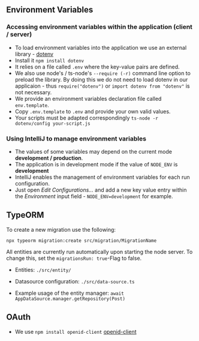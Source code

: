 ## Environment Variables ##

### Accessing environment variables within the application (client / server) ###

  * To load environment variables into the application we use an external library - [dotenv](https://www.npmjs.com/package/dotenv)
  * Install it `npm install dotenv`
  * It relies on a file called `.env` where the key-value pairs are defined.
  * We also use node's / ts-node's  `--require (-r)` command line option to preload the library. By doing this we do not need to load dotenv in our applicaion -
  thus `require("dotenv")` or `import dotenv from "dotenv"` is not necessary.
  * We provide an environment variables declaration file called `env.template`.
  * Copy `.env.template` to `.env` and provide your own valid values.
  * Your scripts must be adapted correspondingly `ts-node -r dotenv/config your-script.js`

### Using IntelliJ to manage environment variables ###
  * The values of some variables may depend on the current mode **development / production**.
  * The application is in development mode if the value of `NODE_ENV` is **development**
  * IntelliJ enables the management of environment variables for each run configuration.
  * Just open *Edit Configurations...* and add a new key value entry within the *Environment* input field - `NODE_ENV=development` for
    example.

## TypeORM

To create a new migration use the following:

`npx typeorm migration:create src/migration/MigrationName`

All entities are currently run automatically upon starting the node server. To change this, set the `migrationsRun: true`-Flag to false.

- Entities: `./src/entity/`

- Datasource configuration: `./src/data-source.ts`

- Example usage of the entity manager: `await AppDataSource.manager.getRepository(Post)`

## OAuth ##
  * We use `npm install openid-client` [openid-client](https://www.npmjs.com/package/openid-client)
